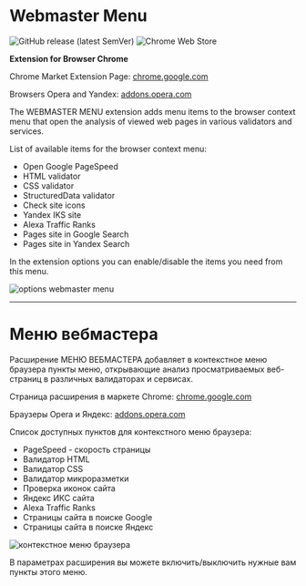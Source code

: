 # Webmaster Menu

![GitHub release (latest SemVer)](https://img.shields.io/github/v/release/Web-VPF/webmaster-menu?logo=github)
![Chrome Web Store](https://img.shields.io/chrome-web-store/users/bjnkfhenfiekcfbkgpkblcbldphjkldc?label=Crome%20users&logo=google%20chrome&logoColor=%23dadada)

**Extension for Browser Chrome**

Chrome Market Extension Page: [chrome.google.com](https://chrome.google.com/webstore/detail/webmaster-menu/bjnkfhenfiekcfbkgpkblcbldphjkldc)

Browsers Opera and Yandex: [addons.opera.com](https://addons.opera.com/ru/extensions/details/webmaster-menu/)

The WEBMASTER MENU extension adds menu items to the browser context menu that open the analysis of viewed web pages in various validators and services.

List of available items for the browser context menu:
- Open Google PageSpeed
- HTML validator
- CSS validator
- StructuredData validator
- Check site icons
- Yandex IKS site
- Alexa Traffic Ranks
- Pages site in Google Search
- Pages site in Yandex Search

In the extension options you can enable/disable the items you need from this menu.

![options webmaster menu](https://lh3.googleusercontent.com/CAkrXGVBgZH_-7PKzK9338vZetA4AyMwFIat5CPfhljydx6oZojDP4E3ZLTYOZZJt8JUrcSr-w=w640-h400-e365)

---

# Меню вебмастера

Расширение МЕНЮ ВЕБМАСТЕРА добавляет в контекстное меню браузера пункты меню, открывающие анализ просматриваемых веб-страниц в различных валидаторах и сервисах.

Страница расширения в маркете Chrome: [chrome.google.com](https://chrome.google.com/webstore/detail/webmaster-menu/bjnkfhenfiekcfbkgpkblcbldphjkldc)

Браузеры Opera и Яндекс: [addons.opera.com](https://addons.opera.com/ru/extensions/details/webmaster-menu/)

Список доступных пунктов для контекстного меню браузера:
- PageSpeed - скорость страницы
- Валидатор HTML
- Валидатор CSS
- Валидатор микроразметки
- Проверка иконок сайта
- Яндекс ИКС сайта
- Alexa Traffic Ranks
- Страницы сайта в поиске Google
- Страницы сайта в поиске Яндекс

![контекстное меню браузера](https://lh3.googleusercontent.com/otDmxlCv3gh5rjstuz94cSVpgYmdXXexFK2RKXz6kZoS-hNGho1MhYrk0yRzbk0NyIU6qSgeYA=w640-h400-e365)

В параметрах расширения вы можете включить/выключить нужные вам пункты этого меню.